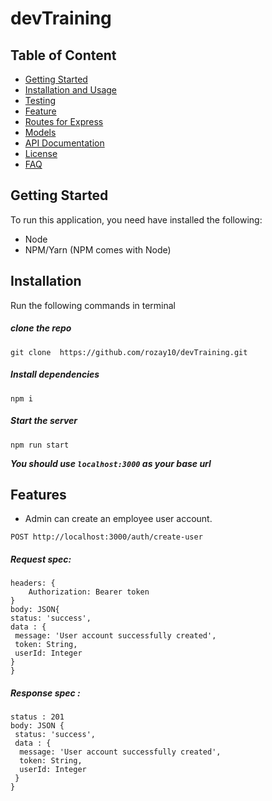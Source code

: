 # devTraining


## Table of Content
- [Getting Started](#Getting-Started)
- [Installation and Usage](#Installation-and-Usage)
- [Testing](#Testing)
- [Feature](#Features)
- [Routes for Express](#Routes-for-Express)
- [Models](#Models)
- [API Documentation](#API-Documentation)
- [License](#License)
- [FAQ](#FAQ)

## Getting Started
To run this application, you need have installed the  following:
- Node
- NPM/Yarn (NPM comes with Node)

## Installation
Run the following commands in terminal
##### clone the repo
```
git clone  https://github.com/rozay10/devTraining.git
```
##### Install dependencies
```
npm i 
```

#####  Start the server

```
npm run start
```
___You should use ```localhost:3000``` as your base url___

## Features
  * Admin can create an employee user account.
  ```node
  POST http://localhost:3000/auth/create-user
  ```
  
  ##### Request spec:
   ```node
   headers: {
       Authorization: Bearer token
   }
  body: JSON{
   status: 'success',
   data : {
    message: 'User account successfully created',
    token: String,
    userId: Integer
   }
  }
  ```
  
  ##### Response spec :
  ```node
  status : 201
  body: JSON {
   status: 'success',
   data : {
    message: 'User account successfully created',
    token: String,
    userId: Integer
   }
  }
  ```

